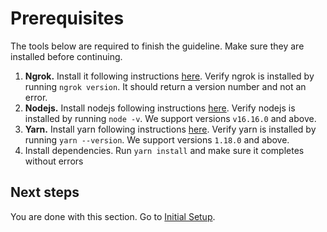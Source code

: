 # Prerequisites
The tools below are required to finish the guideline. Make sure they are installed before continuing.

1. **Ngrok.** Install it following instructions [here](https://ngrok.com/download). Verify ngrok is installed by running `ngrok version`. It should return a version number and not an error.
1. **Nodejs.** Install nodejs following instructions [here](https://nodejs.org/en/download/). Verify nodejs is installed by running `node -v`. We support versions `v16.16.0` and above.
1. **Yarn.** Install yarn following instructions [here](https://classic.yarnpkg.com/lang/en/docs/install/#mac-stable). Verify yarn is installed by running `yarn --version`. We support versions `1.18.0` and above.
1. Install dependencies. Run `yarn install` and make sure it completes without errors

## Next steps
You are done with this section. Go to [Initial Setup](initial-setup.md).
